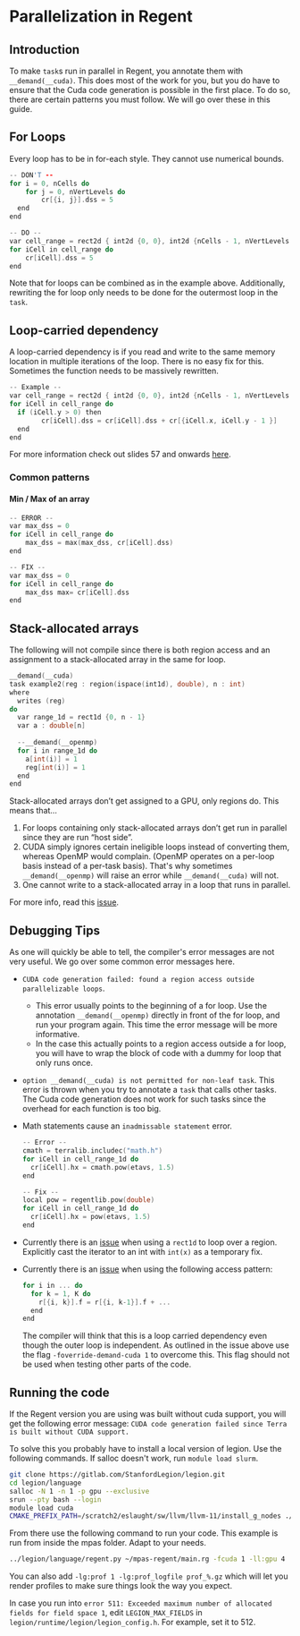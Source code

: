 # Parallelization in Regent



## Introduction

To make `task`s run in parallel in Regent, you annotate them with `__demand(__cuda)`. This does most of the work for you, but you do have to ensure that the Cuda code generation is possible in the first place. To do so, there are certain patterns you must follow. We will go over these in this guide.



## For Loops

Every loop has to be in for-each style. They cannot use numerical bounds.

```c++
-- DON'T --
for i = 0, nCells do
	for j = 0, nVertLevels do
		cr[{i, j}].dss = 5
  end
end
```

```c++
-- DO --
var cell_range = rect2d { int2d {0, 0}, int2d {nCells - 1, nVertLevels - 1} }
for iCell in cell_range do
	cr[iCell].dss = 5
end
```

Note that for loops can be combined as in the example above. Additionally, rewriting the for loop only needs to be done for the outermost loop in the `task`.



## Loop-carried dependency

A loop-carried dependency is if you read and write to the same memory location in multiple iterations of the loop. There is no easy fix for this. Sometimes the function needs to be massively rewritten.

```c++
-- Example --
var cell_range = rect2d { int2d {0, 0}, int2d {nCells - 1, nVertLevels - 1} }
for iCell in cell_range do
  if (iCell.y > 0) then
		cr[iCell].dss = cr[iCell].dss + cr[{iCell.x, iCell.y - 1 }]
  end
end
```

For more information check out slides 57 and onwards [here](https://www3.nd.edu/~zxu2/acms60212-40212/Lec-12-OpenMP.pdf).

### Common patterns

#### Min / Max of an array

```c++
-- ERROR --
var max_dss = 0
for iCell in cell_range do
	max_dss = max(max_dss, cr[iCell].dss)
end
```

```c++
-- FIX --
var max_dss = 0
for iCell in cell_range do
	max_dss max= cr[iCell].dss
end
```



## Stack-allocated arrays

The following will not compile since there is both region access and an assignment to a stack-allocated array in the same for loop.

```c++
__demand(__cuda)
task example2(reg : region(ispace(int1d), double), n : int)
where
  writes (reg)
do
  var range_1d = rect1d {0, n - 1}
  var a : double[n]
 
  --__demand(__openmp)
  for i in range_1d do
    a[int(i)] = 1
    reg[int(i)] = 1
  end
end
```

Stack-allocated arrays don’t get assigned to a GPU, only regions do. This means that…

1. For loops containing only stack-allocated arrays don’t get run in parallel since they are run “host side”.
2. CUDA simply ignores certain ineligible loops instead of converting them, whereas OpenMP would complain. (OpenMP operates on a per-loop basis instead of a per-task basis). That's why sometimes `__demand(__openmp)` will raise an error while `__demand(__cuda)` will not.
3. One cannot write to a stack-allocated array in a loop that runs in parallel.

For more info, read this [issue](https://github.com/StanfordLegion/legion/issues/1124).



## Debugging Tips

As one will quickly be able to tell, the compiler's error messages are not very useful. We go over some common error messages here.  

- `CUDA code generation failed: found a region access outside parallelizable loops`. 

  - This error usually points to the beginning of a for loop. Use the annotation `__demand(__openmp)` directly in front of the for loop, and run your program again. This time the error message will be more informative. 
  - In the case this actually points to a region access outside a for loop, you will have to wrap the block of code with a dummy for loop that only runs once.

- `option __demand(__cuda) is not permitted for non-leaf task`. This error is thrown when you try to annotate a `task` that calls other tasks. The Cuda code generation does not work for such tasks since the overhead for each function is too big. 

- Math statements cause an `inadmissable statement` error. 

  ```c++
  -- Error --
  cmath = terralib.includec("math.h")
  for iCell in cell_range_1d do
    cr[iCell].hx = cmath.pow(etavs, 1.5)
  end
  ```

  ```c++
  -- Fix --
  local pow = regentlib.pow(double)
  for iCell in cell_range_1d do
    cr[iCell].hx = pow(etavs, 1.5)
  end
  ```

- Currently there is an [issue](https://github.com/StanfordLegion/legion/issues/1121) when using a `rect1d` to loop over a region. Explicitly cast the iterator to an int with `int(x)` as a temporary fix.  

- Currently there is an [issue](https://github.com/StanfordLegion/legion/issues/1126) when using the following access pattern:

  ```c++
  for i in ... do
    for k = 1, K do
      r[{i, k}].f = r[{i, k-1}].f + ...
    end
  end
  ```

  The compiler will think that this is a loop carried dependency even though the outer loop is independent. As outlined in the issue above use the flag `-foverride-demand-cuda 1` to overcome this. This flag should not be used when testing other parts of the code.

  

## Running the code

If the Regent version you are using was built without cuda support, you will get the following error message: `CUDA code generation failed since Terra is built without CUDA support.`

To solve this you probably have to install a local version of legion. Use the following commands. If salloc doesn't work, run `module load slurm`.

```bash
git clone https://gitlab.com/StanfordLegion/legion.git
cd legion/language
salloc -N 1 -n 1 -p gpu --exclusive
srun --pty bash --login
module load cuda
CMAKE_PREFIX_PATH=/scratch2/eslaught/sw/llvm/llvm-11/install_g_nodes ./install.py --cuda
```

From there use the following command to run your code. This example is run from inside the mpas folder. Adapt to your needs.

```bash
../legion/language/regent.py ~/mpas-regent/main.rg -fcuda 1 -ll:gpu 4
```

You can also add `-lg:prof 1 -lg:prof_logfile prof_%.gz` which will let you render profiles to make sure things look the way you expect.

In case you run into `error 511: Exceeded maximum number of allocated fields for field space 1`, edit `LEGION_MAX_FIELDS` in `legion/runtime/legion/legion_config.h`. For example, set it to 512.
